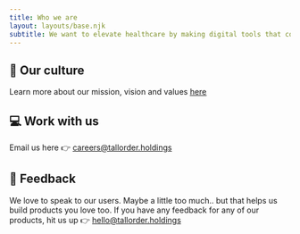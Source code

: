 ```yaml
---
title: Who we are
layout: layouts/base.njk
subtitle: We want to elevate healthcare by making digital tools that could empower the people
---
```


## 🚩 Our culture

Learn more about our mission, vision and values <u><a href="https://www.notion.so/tallorder/Mission-Vision-Values-f2de3b04b1e0419bafa4b9f0ce80d4fa" target="_blank">here</a></u>

## 💻 Work with us
Email us here 👉 [careers@tallorder.holdings](mailto:careers@tallorder.holdings)

## 📢 Feedback
We love to speak to our users. Maybe a little too much.. but that helps us build products you love too. If you have any feedback for any of our products, hit us up 👉 [hello@tallorder.holdings](mailto:hello@tallorder.holdings)